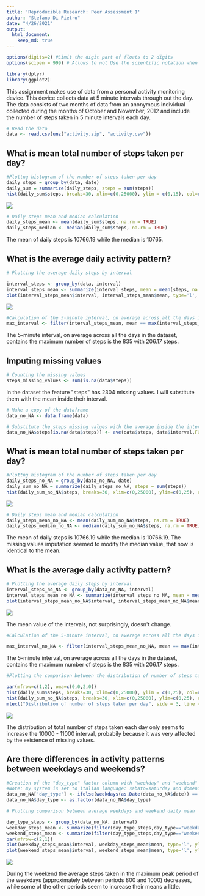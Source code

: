 ```yaml
---
title: 'Reproducible Research: Peer Assessment 1'
author: "Stefano Di Pietro"
date: "4/26/2021"
output:
  html_document:
    keep_md: true
---
```




```r
options(digits=2) #Limit the digit part of floats to 2 digits
options(scipen = 999) # Allows to not Use the scientific notation when not necessary

library(dplyr) 
library(ggplot2)
```


This assignment makes use of data from a personal activity monitoring device. This device collects data at 5 minute intervals through out the day. The data consists of two months of data from an anonymous individual collected during the months of October and November, 2012 and include the number of steps taken in 5 minute intervals each day.




```r
# Read the data
data <- read.csv(unz("activity.zip", "activity.csv"))
```
 
## What is mean total number of steps taken per day?


```r
#Plottng histogram of the number of steps taken per day
daily_steps = group_by(data, date)
daily_sum = summarize(daily_steps, steps = sum(steps))
hist(daily_sum$steps, breaks=30, xlim=c(0,25000), ylim = c(0,15), col=rgb(1,0,0,0.5), xlab="Number of steps", ylab="", main="Distribution of number of steps taken per day" )
```

![](PA1_template_files/figure-html/unnamed-chunk-3-1.png)<!-- -->

 
 ```r
 # Daily steps mean and median calculation
 daily_steps_mean <- mean(daily_sum$steps, na.rm = TRUE)
 daily_steps_median <- median(daily_sum$steps, na.rm = TRUE)
 ```
 
The mean of daily steps is 10766.19 while the median is 10765.
 
 
## What is the average daily activity pattern?


```r
# Plotting the average daily steps by interval

interval_steps <- group_by(data, interval)
interval_steps_mean <- summarize(interval_steps, mean = mean(steps, na.rm=TRUE))
plot(interval_steps_mean$interval, interval_steps_mean$mean, type='l', xlab = 'Intervals', ylab='Mean', main = "Average daily steps by interval")
```

![](PA1_template_files/figure-html/unnamed-chunk-5-1.png)<!-- -->

```r
#Calculation of the 5-minute interval, on average across all the days in the dataset, contains the maximum number of steps
max_interval <- filter(interval_steps_mean, mean == max(interval_steps_mean$mean))
```

The 5-minute interval, on average across all the days in the dataset, contains the maximum number of steps is the 835 with 206.17 steps.

 
## Imputing missing values


```r
# Counting the missing values
steps_missing_values <- sum(is.na(data$steps))
```

In the dataset the feature "steps" has 2304 missing values.
I will substitute them with the mean inside their interval.


```r
# Make a copy of the dataframe
data_no_NA <- data.frame(data)

# Substitute the steps missing values with the average inside the interval
data_no_NA$steps[is.na(data$steps)] <- ave(data$steps, data$interval,FUN=function(x)mean(x,na.rm = T))[is.na(data$steps)]
```

## What is mean total number of steps taken per day?


```r
#Plottng histogram of the number of steps taken per day
daily_steps_no_NA = group_by(data_no_NA, date)
daily_sum_no_NA = summarize(daily_steps_no_NA, steps = sum(steps))
hist(daily_sum_no_NA$steps, breaks=30, xlim=c(0,25000), ylim=c(0,25), col=rgb(0,0,1,0.5), xlab="Number of steps", ylab="", main="Distribution of number of steps taken per day")
```

![](PA1_template_files/figure-html/unnamed-chunk-9-1.png)<!-- -->

 
 ```r
 # Daily steps mean and median calculation
 daily_steps_mean_no_NA <- mean(daily_sum_no_NA$steps, na.rm = TRUE)
 daily_steps_median_no_NA <- median(daily_sum_no_NA$steps, na.rm = TRUE)
 ```
 
The mean of daily steps is 10766.19 while the median is 10766.19.
The missing values imputation seemed to modify the median value, that now is identical to the mean.
 
 
## What is the average daily activity pattern?


```r
# Plotting the average daily steps by interval
interval_steps_no_NA <- group_by(data_no_NA, interval)
interval_steps_mean_no_NA <- summarize(interval_steps_no_NA, mean = mean(steps, na.rm=TRUE))
plot(interval_steps_mean_no_NA$interval, interval_steps_mean_no_NA$mean, type='l',xlab = 'Intervals', ylab='Mean', main = "Average daily steps by interval")
```

![](PA1_template_files/figure-html/unnamed-chunk-11-1.png)<!-- -->

The mean value of the intervals, not surprisingly, doesn't change.


```r
#Calculation of the 5-minute interval, on average across all the days in the dataset, contains the maximum number of steps

max_interval_no_NA <- filter(interval_steps_mean_no_NA, mean == max(interval_steps_mean_no_NA$mean))
```

The 5-minute interval, on average across all the days in the dataset, contains the maximum number of steps is the 835 with 206.17 steps.



```r
#Plotting the comparison between the distribution of number of steps taken per day of the imputted dataframe and the one containing NA values.

par(mfrow=c(1,2), oma=c(0,0,2,0))
hist(daily_sum$steps, breaks=30, xlim=c(0,25000), ylim = c(0,25), col=rgb(1,0,0,0.5), xlab="Number of steps", ylab="", main="With NAs" )
hist(daily_sum_no_NA$steps, breaks=30, xlim=c(0,25000), ylim=c(0,25), col=rgb(0,0,1,0.5), xlab="Number of steps", ylab="", main="Without NAs")
mtext("Distribution of number of steps taken per day", side = 3, line = 0, outer = TRUE, cex=1.5)
```

![](PA1_template_files/figure-html/unnamed-chunk-13-1.png)<!-- -->


The distribution of total number of steps taken each day only seems to increase the 10000 - 11000 interval, probabily because it was very affected by the existence of missing values.

## Are there differences in activity patterns between weekdays and weekends?


```r
#Creation of the "day_type" factor column with "weekday" and "weekend" values
#Note: my system is set to italian language: sabato=saturday and domenica=sunday
data_no_NA['day_type'] <- ifelse(weekdays(as.Date(data_no_NA$date)) == 'domenica' | weekdays(as.Date(data_no_NA$date)) == 'sabato', "weekend", "weekday" )
data_no_NA$day_type <- as.factor(data_no_NA$day_type)
```


```r
# Plotting comparison between average weekdays and weekend daily mean

day_type_steps <- group_by(data_no_NA, interval)
weekday_steps_mean <- summarize(filter(day_type_steps,day_type=="weekday"), mean = mean(steps, na.rm=TRUE))
weekend_steps_mean <- summarize(filter(day_type_steps,day_type=="weekend"), mean = mean(steps, na.rm=TRUE))
par(mfrow=c(2,1))
plot(weekday_steps_mean$interval, weekday_steps_mean$mean, type='l', ylim = c(0,250), xlab = 'Intervals', ylab='Mean', main = "Average weekdays daily steps")
plot(weekend_steps_mean$interval, weekend_steps_mean$mean, type='l', ylim = c(0,250), xlab = 'Intervals', ylab='Mean', main = "Average weekends daily steps")
```

![](PA1_template_files/figure-html/unnamed-chunk-15-1.png)<!-- -->


During the weekend the average steps taken in the maximum peak period of the weekdays (approximately between periods 800 and 1000) decreases, while some of the other periods seem to increase their means a little.




